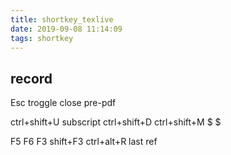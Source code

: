 ```yaml
---
title: shortkey_texlive
date: 2019-09-08 11:14:09
tags: shortkey
---
```

## record
Esc troggle close pre-pdf

ctrl+shift+U subscript
ctrl+shift+D 
ctrl+shift+M $ $

F5
F6
F3 shift+F3
ctrl+alt+R last ref